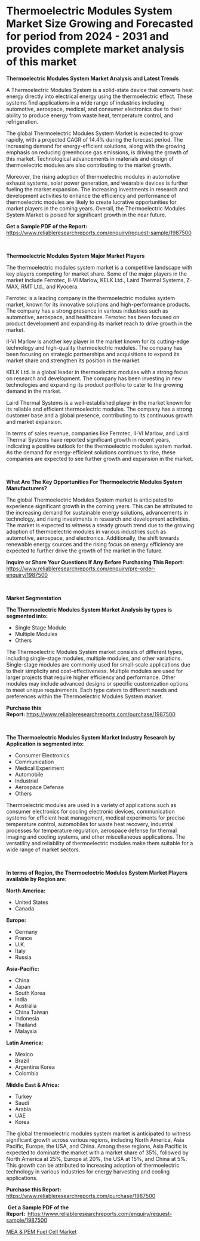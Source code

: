<p><h1>Thermoelectric Modules System Market Size Growing and Forecasted for period from 2024 - 2031 and provides complete market analysis of this market</h1></p><p><strong>Thermoelectric Modules System Market Analysis and Latest Trends</strong></p>
<p><p>A Thermoelectric Modules System is a solid-state device that converts heat energy directly into electrical energy using the thermoelectric effect. These systems find applications in a wide range of industries including automotive, aerospace, medical, and consumer electronics due to their ability to produce energy from waste heat, temperature control, and refrigeration.</p><p>The global Thermoelectric Modules System Market is expected to grow rapidly, with a projected CAGR of 14.4% during the forecast period. The increasing demand for energy-efficient solutions, along with the growing emphasis on reducing greenhouse gas emissions, is driving the growth of this market. Technological advancements in materials and design of thermoelectric modules are also contributing to the market growth.</p><p>Moreover, the rising adoption of thermoelectric modules in automotive exhaust systems, solar power generation, and wearable devices is further fueling the market expansion. The increasing investments in research and development activities to enhance the efficiency and performance of thermoelectric modules are likely to create lucrative opportunities for market players in the coming years. Overall, the Thermoelectric Modules System Market is poised for significant growth in the near future.</p></p>
<p><strong>Get a Sample PDF of the Report:&nbsp;</strong> <a href="https://www.reliableresearchreports.com/enquiry/request-sample/1987500">https://www.reliableresearchreports.com/enquiry/request-sample/1987500</a></p>
<p>&nbsp;</p>
<p><strong>Thermoelectric Modules System Major Market Players</strong></p>
<p><p>The thermoelectric modules system market is a competitive landscape with key players competing for market share. Some of the major players in the market include Ferrotec, II-VI Marlow, KELK Ltd., Laird Thermal Systems, Z-MAX, RMT Ltd., and Kyocera.</p><p>Ferrotec is a leading company in the thermoelectric modules system market, known for its innovative solutions and high-performance products. The company has a strong presence in various industries such as automotive, aerospace, and healthcare. Ferrotec has been focused on product development and expanding its market reach to drive growth in the market.</p><p>II-VI Marlow is another key player in the market known for its cutting-edge technology and high-quality thermoelectric modules. The company has been focusing on strategic partnerships and acquisitions to expand its market share and strengthen its position in the market.</p><p>KELK Ltd. is a global leader in thermoelectric modules with a strong focus on research and development. The company has been investing in new technologies and expanding its product portfolio to cater to the growing demand in the market.</p><p>Laird Thermal Systems is a well-established player in the market known for its reliable and efficient thermoelectric modules. The company has a strong customer base and a global presence, contributing to its continuous growth and market expansion.</p><p>In terms of sales revenue, companies like Ferrotec, II-VI Marlow, and Laird Thermal Systems have reported significant growth in recent years, indicating a positive outlook for the thermoelectric modules system market. As the demand for energy-efficient solutions continues to rise, these companies are expected to see further growth and expansion in the market.</p></p>
<p>&nbsp;</p>
<p><strong>What Are The Key Opportunities For Thermoelectric Modules System Manufacturers?</strong></p>
<p><p>The global Thermoelectric Modules System market is anticipated to experience significant growth in the coming years. This can be attributed to the increasing demand for sustainable energy solutions, advancements in technology, and rising investments in research and development activities. The market is expected to witness a steady growth trend due to the growing adoption of thermoelectric modules in various industries such as automotive, aerospace, and electronics. Additionally, the shift towards renewable energy sources and the rising focus on energy efficiency are expected to further drive the growth of the market in the future.</p></p>
<p><strong>Inquire or Share Your Questions If Any Before Purchasing This Report:</strong> <a href="https://www.reliableresearchreports.com/enquiry/pre-order-enquiry/1987500">https://www.reliableresearchreports.com/enquiry/pre-order-enquiry/1987500</a></p>
<p>&nbsp;</p>
<p><strong>Market Segmentation</strong></p>
<p><strong>The Thermoelectric Modules System Market Analysis by types is segmented into:</strong></p>
<p><ul><li>Single Stage Module</li><li>Multiple Modules</li><li>Others</li></ul></p>
<p><p>The Thermoelectric Modules System market consists of different types, including single-stage modules, multiple modules, and other variations. Single-stage modules are commonly used for small-scale applications due to their simplicity and cost-effectiveness. Multiple modules are used for larger projects that require higher efficiency and performance. Other modules may include advanced designs or specific customization options to meet unique requirements. Each type caters to different needs and preferences within the Thermoelectric Modules System market.</p></p>
<p><strong>Purchase this Report:&nbsp;</strong><a href="https://www.reliableresearchreports.com/purchase/1987500">https://www.reliableresearchreports.com/purchase/1987500</a></p>
<p>&nbsp;</p>
<p><strong>The Thermoelectric Modules System Market Industry Research by Application is segmented into:</strong></p>
<p><ul><li>Consumer Electronics</li><li>Communication</li><li>Medical Experiment</li><li>Automobile</li><li>Industrial</li><li>Aerospace Defense</li><li>Others</li></ul></p>
<p><p>Thermoelectric modules are used in a variety of applications such as consumer electronics for cooling electronic devices, communication systems for efficient heat management, medical experiments for precise temperature control, automobiles for waste heat recovery, industrial processes for temperature regulation, aerospace defense for thermal imaging and cooling systems, and other miscellaneous applications. The versatility and reliability of thermoelectric modules make them suitable for a wide range of market sectors.</p></p>
<p>&nbsp;</p>
<p><strong>In terms of Region, the Thermoelectric Modules System Market Players available by Region are:</strong></p>
<p>
    <p> <strong> North America: </strong>
        <ul>
            <li>United States</li>
            <li>Canada</li>
        </ul>
        </p> 
    <p> <strong> Europe: </strong>
        <ul>
            <li>Germany</li>
            <li>France</li>
            <li>U.K.</li>
            <li>Italy</li>
            <li>Russia</li>
        </ul>
        </p> 
    <p> <strong> Asia-Pacific: </strong>
        <ul>
            <li>China</li>
            <li>Japan</li>
            <li>South Korea</li>
            <li>India</li>
            <li>Australia</li>
            <li>China Taiwan</li>
            <li>Indonesia</li>
            <li>Thailand</li>
            <li>Malaysia</li>
        </ul>
        </p> 
    <p> <strong> Latin America: </strong>
        <ul>
            <li>Mexico</li>
            <li>Brazil</li>
            <li>Argentina Korea</li>
            <li>Colombia</li>
        </ul>
        </p> 
    <p> <strong> Middle East & Africa: </strong>
        <ul>
            <li>Turkey</li>
            <li>Saudi</li>
            <li>Arabia</li>
            <li>UAE</li>
            <li>Korea</li>
        </ul>
    </p>
    </p>
<p><p>The global thermoelectric modules system market is anticipated to witness significant growth across various regions, including North America, Asia Pacific, Europe, the USA, and China. Among these regions, Asia Pacific is expected to dominate the market with a market share of 35%, followed by North America at 25%, Europe at 20%, the USA at 15%, and China at 5%. This growth can be attributed to increasing adoption of thermoelectric technology in various industries for energy harvesting and cooling applications.</p></p>
<p><strong>Purchase this Report: </strong><a href="https://www.reliableresearchreports.com/purchase/1987500">https://www.reliableresearchreports.com/purchase/1987500</a></p>
<p>&nbsp;<strong>Get a Sample PDF of the Report:&nbsp;&nbsp;</strong><a href="https://www.reliableresearchreports.com/enquiry/request-sample/1987500">https://www.reliableresearchreports.com/enquiry/request-sample/1987500</a></p>
<p><strong></strong></p>
<p><p><a href="https://github.com/BryceTownsendr/Market-Research-Report-List-4/blob/main/mea-pem-fuel-cell-market.md">MEA & PEM Fuel Cell Market</a></p></p>